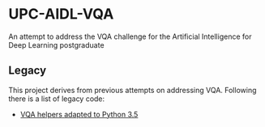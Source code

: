 # UPC-AIDL-VQA
An attempt to address the VQA challenge for the Artificial Intelligence for Deep Learning postgraduate

## Legacy
This project derives from previous attempts on addressing VQA. Following there is a list of legacy code:

* [VQA helpers adapted to Python 3.5](https://github.com/vfp1/VQA)